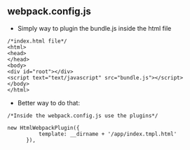 ## webpack.config.js
* Simply way to plugin the bundle.js inside the html file
```
/*index.html file*/
<html>
<head>
</head>
<body>
<div id="root"></div>
<script text="text/javascript" src="bundle.js"></script>
</body>
</html>
```
* Better way to do that:
```
/*Inside the webpack.config.js use the plugins*/

new HtmlWebpackPlugin({
          template: __dirname + '/app/index.tmpl.html'
      }),

```
